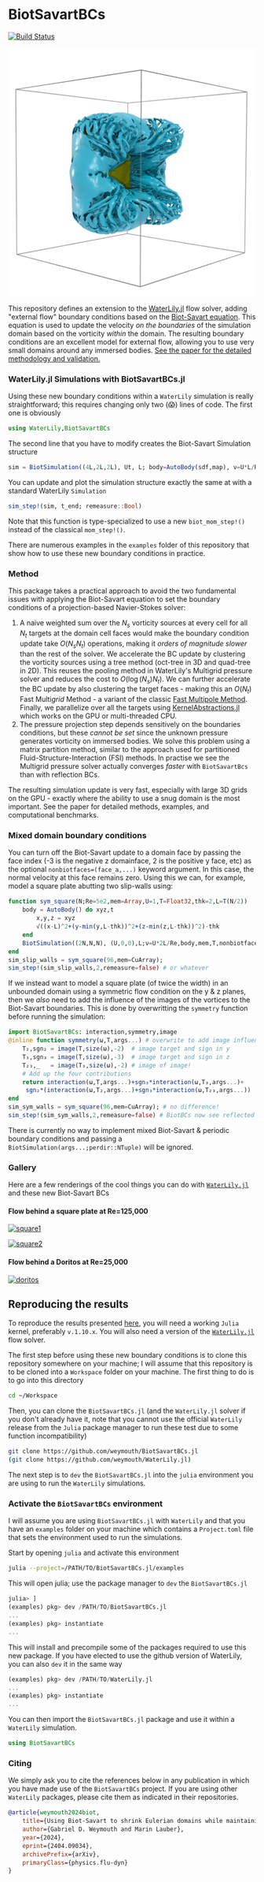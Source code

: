 # BiotSavartBCs

[![Build Status](https://github.com/weymouth/BiotSavartBCs.jl/actions/workflows/CI.yml/badge.svg?branch=master)](https://github.com/weymouth/BiotSavartBCs.jl/actions/workflows/CI.yml?query=branch%3Amaster)

![disk](tex/fig/disk_high_re_7.png)

This repository defines an extension to the [WaterLily.jl](https://github.com/WaterLily-jl/WaterLily.jl) flow solver, adding "external flow" boundary conditions based on the [Biot-Savart equation](https://en.wikipedia.org/wiki/Biot%E2%80%93Savart_law#Aerodynamics_applications). This equation is used to update the velocity *on the boundaries* of the simulation domain based on the vorticity *within* the domain. The resulting boundary conditions are an excellent model for external flow, allowing you to use very small domains around any immersed bodies. [See the paper for the detailed methodology and validation.](https://physics.paperswithcode.com/paper/using-biot-savart-to-shrink-eulerian-domains)

### WaterLily.jl Simulations with BiotSavartBCs.jl

Using these new boundary conditions within a `WaterLily` simulation is really straightforward; this requires changing only two (😱) lines of code. The first one is obviously

```julia
using WaterLily,BiotSavartBCs
```
The second line that you have to modify creates the Biot-Savart Simulation structure
```julia
sim = BiotSimulation((4L,2L,2L), Ut, L; body=AutoBody(sdf,map), ν=U*L/Re, T, mem=CUDA.CuArray)
```
You can update and plot the simulation structure exactly the same at with a standard WaterLily `Simulation`
```julia
sim_step!(sim, t_end; remeasure::Bool)
```
Note that this function is type-specialized to use a new `biot_mom_step!()` instead of the classical `mom_step!()`.

There are numerous examples in the `examples` folder of this repository that show how to use these new boundary conditions in practice.

### Method

This package takes a practical approach to avoid the two fundamental issues with applying the Biot-Savart equation to set the boundary conditions of a projection-based Navier-Stokes solver: 
 1. A naive weighted sum over the $N_s$ vorticity sources at every cell for all $N_t$ targets at the domain cell faces would make the boundary condition update take $O(N_s N_t)$ operations, making it *orders of magnitude slower* than the rest of the solver. We accelerate the BC update by clustering the vorticity sources using a tree method (oct-tree in 3D and quad-tree in 2D). This reuses the pooling method in WaterLily's Multigrid pressure solver and reduces the cost to $O(\log(N_s) N_t)$. We can further accelerate the BC update by also clustering the target faces - making this an $O(N_t)$ Fast Multi*grid* Method - a variant of the classic [Fast Multipole Method](https://en.wikipedia.org/wiki/Fast_multipole_method). Finally, we parallelize over all the targets using [KernelAbstractions.jl](https://github.com/JuliaGPU/KernelAbstractions.jl) which works on the GPU or multi-threaded CPU.
 2. The pressure projection step depends sensitively on the boundaries conditions, but these *cannot be set* since the unknown pressure generates vorticity on immersed bodies. We solve this problem using a matrix partition method, similar to the approach used for partitioned Fluid-Structure-Interaction (FSI) methods. In practise we see the Multigrid pressure solver actually converges *faster* with `BiotSavartBcs` than with reflection BCs.

The resulting simulation update is very fast, especially with large 3D grids on the GPU - exactly where the ability to use a snug domain is the most important. See the paper for detailed methods, examples, and computational benchmarks. 

### Mixed domain boundary conditions

You can turn off the Biot-Savart update to a domain face by passing the face index (-3 is the negative z domainface, 2 is the positive y face, etc) as the optional `nonbiotfaces=(face_a,...)` keyword argument. In this case, the normal velocity at this face remains zero. Using this we can, for example, model a square plate abutting two slip-walls using:
```julia
function sym_square(N;Re=5e2,mem=Array,U=1,T=Float32,thk=2,L=T(N/2))
    body = AutoBody() do xyz,t
        x,y,z = xyz
        √((x-L)^2+(y-min(y,L-thk))^2+(z-min(z,L-thk))^2)-thk
    end
    BiotSimulation((2N,N,N), (U,0,0),L;ν=U*2L/Re,body,mem,T,nonbiotfaces=(-2,-3))
end
sim_slip_walls = sym_square(96,mem=CuArray);
sim_step!(sim_slip_walls,2,remeasure=false) # or whatever
```

If we instead want to model a square plate (of twice the width) in an unbounded domain using a symmetric flow condition on the y & z planes, then we _also_ need to add the influence of the images of the vortices to the Biot-Savart boundaries. This is done by overwritting the `symmetry` function before running the simulation:
```julia
import BiotSavartBCs: interaction,symmetry,image
@inline function symmetry(ω,T,args...) # overwrite to add image influences
    T₂,sgn₂ = image(T,size(ω),-2)  # image target and sign in y
    T₃,sgn₃ = image(T,size(ω),-3)  # image target and sign in z
    T₂₃,_   = image(T₃,size(ω),-2) # image of image!
    # Add up the four contributions
    return interaction(ω,T,args...)+sgn₃*interaction(ω,T₃,args...)+
     sgn₂*(interaction(ω,T₂,args...)+sgn₃*interaction(ω,T₂₃,args...))
end
sim_sym_walls = sym_square(96,mem=CuArray); # no difference!
sim_step!(sim_sym_walls,2,remeasure=false) # BiotBCs now see reflected domain
```

There is currently no way to implement mixed Biot-Savart & periodic boundary conditions and passing a `BiotSimulation(args...;perdir::NTuple)` will be ignored.

### Gallery

Here are a few renderings of the cool things you can do with [`WaterLily.jl`](https://github.com/weymouth/WaterLily.jl) and these new Biot-Savart BCs

#### Flow behind a square plate at Re=125,000
[![square1](https://img.youtube.com/vi/CNQqI5rRdug/0.jpg)](https://www.youtube.com/shorts/CNQqI5rRdug)

[![square2](https://img.youtube.com/vi/tbf06uhnAEQ/0.jpg)](https://www.youtube.com/shorts/tbf06uhnAEQ)

#### Flow behind a Doritos at Re=25,000
[![doritos](https://img.youtube.com/vi/spFlx2YW0pg/0.jpg)](https://www.youtube.com/shorts/spFlx2YW0pg)

## Reproducing the results

To reproduce the results presented [here](https://arxiv.org/abs/2404.09034), you will need a working `Julia` kernel, preferably `v.1.10.x`. You will also need a version of the [`WaterLily.jl`](https://github.com/weymouth/WaterLily.jl) flow solver.

The first step before using these new boundary conditions is to clone this repository somewhere on your machine; I will assume that this repository is to be cloned into a `Workspace` folder on your machine. The first thing to do is to go into this directory
```bash
cd ~/Workspace
```
Then, you can clone the `BiotSavartBCs.jl` (and the `WaterLily.jl` solver if you don't already have it, note that you cannot use the official `WaterLily` release from the `Julia` package manager to run these test due to some function incompatibility)
```bash
git clone https://github.com/weymouth/BiotSavartBCs.jl
(git clone https://github.com/weymouth/WaterLily.jl)
```
The next step is to `dev` the `BiotSavartBCs.jl` into the `julia` environment you are using to run the `WaterLily` simulations.

### Activate the `BiotSavartBCs` environment

I will assume you are using `BiotSavartBCs.jl` with `WaterLily` and that you have an `examples` folder on your machine which contains a `Project.toml` file that sets the environment used to run the simulations. 

Start by opening `julia` and activate this environment
```bash
julia --project=/PATH/TO/BiotSavartBCs.jl/examples
```
This will open julia; use the package manager to `dev` the `BiotSavartBCs.jl`
```julia
julia> ]
(examples) pkg> dev /PATH/TO/BiotSavartBCs.jl
...
(examples) pkg> instantiate
...
```
This will install and precompile some of the packages required to use this new package. If you have elected to use the github version of WaterLily, you can also `dev` it in the same way
```julia
(examples) pkg> dev /PATH/TO/WaterLily.jl
...
(examples) pkg> instantiate
...
```
You can then import the `BiotSavartBCs.jl` package and use it within a `WaterLily` simulation.
```julia
using BiotSavartBCs
```

### Citing

We simply ask you to cite the references below in any publication in which you have made use of the `BiotSavartBCs` project. If you are using other `WaterLily` packages, please cite them as indicated in their repositories.

```bibtex
@article{weymouth2024biot,
    title={Using Biot-Savart to shrink Eulerian domains while maintaining or improving external flow accuracy}, 
    author={Gabriel D. Weymouth and Marin Lauber},
    year={2024},
    eprint={2404.09034},
    archivePrefix={arXiv},
    primaryClass={physics.flu-dyn}
}
```
